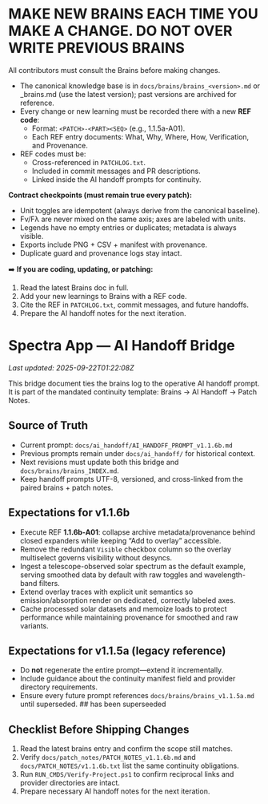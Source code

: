# MAKE NEW BRAINS EACH TIME YOU MAKE A CHANGE. DO NOT OVER WRITE PREVIOUS BRAINS
All contributors must consult the Brains before making changes.
- The canonical knowledge base is in `docs/brains/brains_<version>.md` or <version>_brains.md (use the latest version); past versions are archived for reference.
- Every change or new learning must be recorded there with a new **REF code**:
  - Format: `<PATCH>-<PART><SEQ>` (e.g., 1.1.5a-A01).
  - Each REF entry documents: What, Why, Where, How, Verification, and Provenance.
- REF codes must be:
  - Cross-referenced in `PATCHLOG.txt`.
  - Included in commit messages and PR descriptions.
  - Linked inside the AI handoff prompts for continuity.

**Contract checkpoints (must remain true every patch):**
- Unit toggles are idempotent (always derive from the canonical baseline).
- Fν/Fλ are never mixed on the same axis; axes are labeled with units.
- Legends have no empty entries or duplicates; metadata is always visible.
- Exports include PNG + CSV + manifest with provenance.
- Duplicate guard and provenance logs stay intact.

➡️ **If you are coding, updating, or patching:**
1. Read the latest Brains doc in full.
2. Add your new learnings to Brains with a REF code.
3. Cite the REF in `PATCHLOG.txt`, commit messages, and future handoffs.
4. Prepare the AI handoff notes for the next iteration.

# Spectra App — AI Handoff Bridge
_Last updated: 2025-09-22T01:22:08Z_

This bridge document ties the brains log to the operative AI handoff prompt.
It is part of the mandated continuity template: Brains → AI Handoff → Patch Notes.

## Source of Truth
- Current prompt: `docs/ai_handoff/AI_HANDOFF_PROMPT_v1.1.6b.md`
- Previous prompts remain under `docs/ai_handoff/` for historical context.
- Next revisions must update both this bridge and `docs/brains/brains_INDEX.md`.
- Keep handoff prompts UTF-8, versioned, and cross-linked from the paired brains + patch notes.

## Expectations for v1.1.6b
- Execute REF **1.1.6b-A01**: collapse archive metadata/provenance behind closed expanders while keeping “Add to overlay” accessible.
- Remove the redundant `Visible` checkbox column so the overlay multiselect governs visibility without desyncs.
- Ingest a telescope-observed solar spectrum as the default example, serving smoothed data by default with raw toggles and wavelength-band filters.
- Extend overlay traces with explicit unit semantics so emission/absorption render on dedicated, correctly labeled axes.
- Cache processed solar datasets and memoize loads to protect performance while maintaining provenance for smoothed and raw variants.

## Expectations for v1.1.5a (legacy reference)
- Do **not** regenerate the entire prompt—extend it incrementally.
- Include guidance about the continuity manifest field and provider directory requirements.
- Ensure every future prompt references `docs/brains/brains_v1.1.5a.md` until superseded. ## has been superseeded

## Checklist Before Shipping Changes
1. Read the latest brains entry and confirm the scope still matches.
2. Verify `docs/patch_notes/PATCH_NOTES_v1.1.6b.md` and `docs/PATCH_NOTES/v1.1.6b.txt` list the same continuity obligations.
3. Run `RUN_CMDS/Verify-Project.ps1` to confirm reciprocal links and provider directories are intact.
4. Prepare necessary AI handoff notes for the next iteration.
